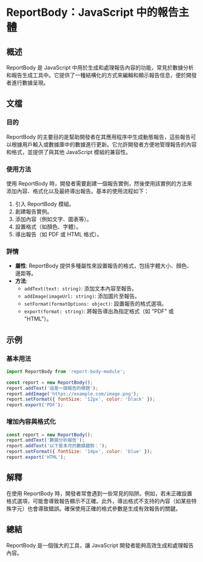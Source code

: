 <!--
Meta Description: # ReportBody：JavaScript 中的報告主體 ## 概述 ReportBody 是 JavaScript 中用於生成和處理報告內容的功能，常見於數據分析和報告生成工具中。它提供了一種結構化的方式來編輯和顯示報告信息，便於開發者進行數據呈現。 ## 文檔 ### 目的 ReportBo...
Meta Keywords: reportbody, report, javascript, addtext, pdf
-->

# ReportBody：JavaScript 中的報告主體

## 概述
ReportBody 是 JavaScript 中用於生成和處理報告內容的功能，常見於數據分析和報告生成工具中。它提供了一種結構化的方式來編輯和顯示報告信息，便於開發者進行數據呈現。

## 文檔
### 目的
ReportBody 的主要目的是幫助開發者在其應用程序中生成動態報告，這些報告可以根據用戶輸入或數據庫中的數據進行更新。它允許開發者方便地管理報告的內容和格式，並提供了與其他 JavaScript 模組的兼容性。

### 使用方法
使用 ReportBody 時，開發者需要創建一個報告實例，然後使用該實例的方法來添加內容、格式化以及最終導出報告。基本的使用流程如下：

1. 引入 ReportBody 模組。
2. 創建報告實例。
3. 添加內容（例如文字、圖表等）。
4. 設置格式（如顏色、字體）。
5. 導出報告（如 PDF 或 HTML 格式）。

### 詳情
- **屬性**: ReportBody 提供多種屬性來設置報告的格式，包括字體大小、顏色、邊距等。
- **方法**:
  - `addText(text: string)`: 添加文本內容至報告。
  - `addImage(imageUrl: string)`: 添加圖片至報告。
  - `setFormat(formatOptions: object)`: 設置報告的格式選項。
  - `export(format: string)`: 將報告導出為指定格式（如 "PDF" 或 "HTML"）。

## 示例
### 基本用法
```javascript
import ReportBody from 'report-body-module';

const report = new ReportBody();
report.addText('這是一個報告的標題');
report.addImage('https://example.com/image.png');
report.setFormat({ fontSize: '12px', color: 'black' });
report.export('PDF');
```

### 增加內容與格式化
```javascript
const report = new ReportBody();
report.addText('數據分析報告');
report.addText('以下是本月的數據趨勢：');
report.setFormat({ fontSize: '14px', color: 'blue' });
report.export('HTML');
```

## 解釋
在使用 ReportBody 時，開發者常會遇到一些常見的陷阱。例如，若未正確設置格式選項，可能會導致報告顯示不正確。此外，導出格式不支持的內容（如某些特殊字元）也會導致錯誤。確保使用正確的格式參數是生成有效報告的關鍵。

## 總結
ReportBody 是一個強大的工具，讓 JavaScript 開發者能夠高效生成和處理報告內容。